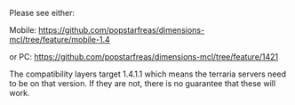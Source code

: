 Please see either:

Mobile: https://github.com/popstarfreas/dimensions-mcl/tree/feature/mobile-1.4

or
PC: https://github.com/popstarfreas/dimensions-mcl/tree/feature/1421

The compatibility layers target 1.4.1.1 which means the terraria servers need to be on that version. If they are not, there is no guarantee that these will work.
